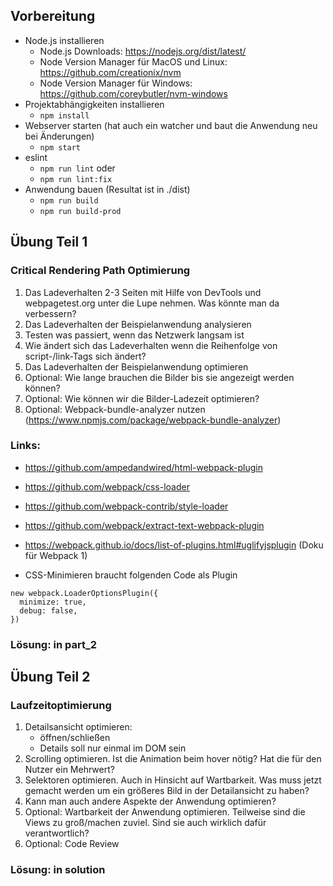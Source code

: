 ## Vorbereitung

* Node.js installieren
  * Node.js Downloads: https://nodejs.org/dist/latest/
  * Node Version Manager für MacOS und Linux: https://github.com/creationix/nvm
  * Node Version Manager für Windows: https://github.com/coreybutler/nvm-windows
* Projektabhängigkeiten installieren
  * `npm install`
* Webserver starten (hat auch ein watcher und baut die Anwendung neu bei Änderungen)
  * `npm start`
* eslint
  * `npm run lint` oder
  * `npm run lint:fix`
* Anwendung bauen (Resultat ist in ./dist)
  * `npm run build`
  * `npm run build-prod`

## Übung Teil 1

### Critical Rendering Path Optimierung

1) Das Ladeverhalten 2-3 Seiten mit Hilfe von DevTools und webpagetest.org unter die Lupe nehmen. Was könnte man da verbessern?
2) Das Ladeverhalten der Beispielanwendung analysieren
3) Testen was passiert, wenn das Netzwerk langsam ist
4) Wie ändert sich das Ladeverhalten wenn die Reihenfolge von script-/link-Tags sich ändert?
5) Das Ladeverhalten der Beispielanwendung optimieren
6) Optional: Wie lange brauchen die Bilder bis sie angezeigt werden können?
7) Optional: Wie können wir die Bilder-Ladezeit optimieren?
8) Optional: Webpack-bundle-analyzer nutzen (https://www.npmjs.com/package/webpack-bundle-analyzer)

### Links:

* https://github.com/ampedandwired/html-webpack-plugin
* https://github.com/webpack/css-loader
* https://github.com/webpack-contrib/style-loader
* https://github.com/webpack/extract-text-webpack-plugin
* https://webpack.github.io/docs/list-of-plugins.html#uglifyjsplugin (Doku für Webpack 1)

* CSS-Minimieren braucht folgenden Code als Plugin

```
new webpack.LoaderOptionsPlugin({
  minimize: true,
  debug: false,
})
```

### Lösung: in part_2

## Übung Teil 2

### Laufzeitoptimierung

1) Detailsansicht optimieren:
   * öffnen/schließen
   * Details soll nur einmal im DOM sein
2) Scrolling optimieren. Ist die Animation beim hover nötig? Hat die für den Nutzer ein Mehrwert?
3) Selektoren optimieren. Auch in Hinsicht auf Wartbarkeit. Was muss jetzt gemacht werden um ein größeres Bild in der Detailansicht zu haben?
4) Kann man auch andere Aspekte der Anwendung optimieren?
5) Optional: Wartbarkeit der Anwendung optimieren. Teilweise sind die Views zu groß/machen zuviel. Sind sie auch wirklich dafür verantwortlich?
6) Optional: Code Review

### Lösung: in solution
